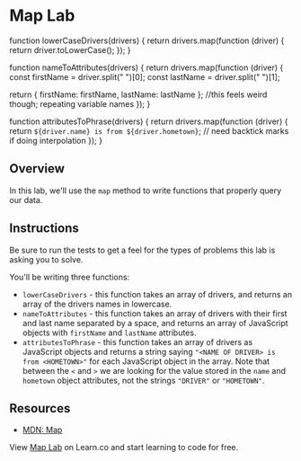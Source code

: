 # Map Lab

function lowerCaseDrivers(drivers) {
  return drivers.map(function (driver) {
    return driver.toLowerCase();
  });
}

function nameToAttributes(drivers) {
  return drivers.map(function (driver) {
  const firstName = driver.split(" ")[0];
  const lastName = driver.split(" ")[1];

  return { firstName: firstName, lastName: lastName };
  //this feels weird though; repeating variable names
});
}

function attributesToPhrase(drivers) {
  return drivers.map(function (driver) {
    return `${driver.name} is from ${driver.hometown}`;
    // need backtick marks if doing interpolation
  });
}



## Overview
In this lab, we'll use the `map` method to write functions that properly query our data.

## Instructions
Be sure to run the tests to get a feel for the types of problems this lab is
asking you to solve.

You'll be writing three functions:
 * `lowerCaseDrivers` - this function takes an array of drivers, and returns an array of the drivers names in lowercase.
 * `nameToAttributes` - this function takes an array of drivers with their first and last name separated by a space, and returns an array of JavaScript objects with `firstName` and `lastName` attributes.
 * `attributesToPhrase` - this function takes an array of drivers as JavaScript objects and returns a string saying `"<NAME OF DRIVER> is from <HOMETOWN>"` for each JavaScript object in the array. Note that between the `<` and `>` we are looking for the value stored in the `name` and `hometown` object attributes, not the strings `"DRIVER"` or `"HOMETOWN"`.

## Resources
- [MDN: Map](https://developer.mozilla.org/en-US/docs/Web/JavaScript/Reference/Global_Objects/Array/map)

<p class='util--hide'>View <a href='https://learn.co/lessons/js-looping-and-iteration-map-lab'>Map Lab</a> on Learn.co and start learning to code for free.</p>
